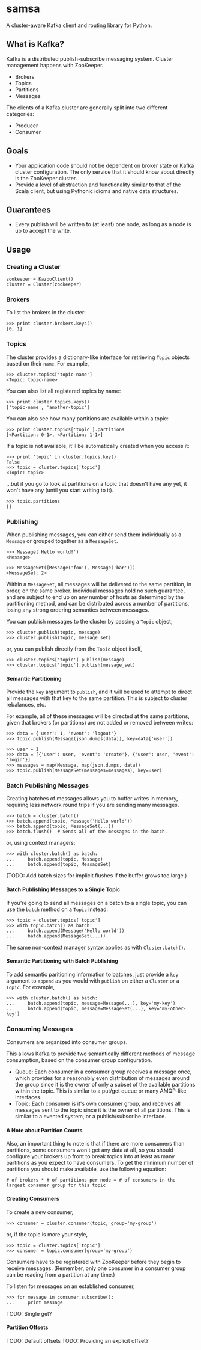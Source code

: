 # samsa

A cluster-aware Kafka client and routing library for Python.

## What is Kafka?

Kafka is a distributed publish-subscribe messaging system. Cluster management
happens with ZooKeeper.

* Brokers
* Topics
* Partitions
* Messages

The clients of a Kafka cluster are generally split into two different categories:

* Producer
* Consumer

## Goals

* Your application code should not be dependent on broker state or Kafka cluster
  configuration. The only service that it should know about directly is the
  ZooKeeper cluster.
* Provide a level of abstraction and functionality similar to that of the Scala
  client, but using Pythonic idioms and native data structures.

## Guarantees

* Every publish will be written to (at least) one node, as long as a node is up
  to accept the write.

## Usage

### Creating a Cluster

    zookeeper = KazooClient()
    cluster = Cluster(zookeeper)

### Brokers

To list the brokers in the cluster:

    >>> print cluster.brokers.keys()
    [0, 1]

### Topics

The cluster provides a dictionary-like interface for retrieving `Topic` objects
based on their `name`. For example,

    >>> cluster.topics['topic-name']
    <Topic: topic-name>

You can also list all registered topics by name:

    >>> print cluster.topics.keys()
    ['topic-name', 'another-topic']

You can also see how many partitions are available within a topic:

    >>> print cluster.topics['topic'].partitions
    [<Partition: 0-1>, <Partition: 1-1>]

If a topic is not available, it'll be automatically created when you access it:

    >>> print 'topic' in cluster.topics.key()
    False
    >>> topic = cluster.topics['topic']
    <Topic: topic>

...but if you go to look at partitions on a topic that doesn't have any yet, it
won't have any (until you start writing to it).

    >>> topic.partitions
    []

### Publishing

When publishing messages, you can either send them individually as a `Message`
or grouped together as a `MessageSet`.

    >>> Message('Hello world!')
    <Message>

    >>> MessageSet([Message('foo'), Message('bar')])
    <MessageSet: 2>

Within a `MessageSet`, all messages will be delivered to the same partition, in
order, on the same broker. Individual messages hold no such guarantee, and are
subject to end up on any number of hosts as determined by the partitioning
method, and can be distributed across a number of partitions, losing any strong
ordering semantics between messages.

You can publish messages to the cluster by passing a `Topic` object,

    >>> cluster.publish(topic, message)
    >>> cluster.publish(topic, message_set)

or, you can publish directly from the `Topic` object itself,

    >>> cluster.topics['topic'].publish(message)
    >>> cluster.topics['topic'].publish(message_set)

#### Semantic Partitioning

Provide the `key` argument to `publish`, and it will be used to attempt to
direct all messages with that key to the same partition. This is subject to
cluster rebalances, etc.

For example, all of these messages will be directed at the same partitions,
given that brokers (or partitions) are not added or removed between writes:

    >>> data = {'user': 1, 'event': 'logout'}
    >>> topic.publish(Message(json.dumps(data)), key=data['user'])

    >>> user = 1
    >>> data = [{'user': user, 'event': 'create'}, {'user': user, 'event': 'login'}]
    >>> messages = map(Message, map(json.dumps, data))
    >>> topic.publish(MessageSet(messages=messages), key=user)

### Batch Publishing Messages

Creating batches of messages allows you to buffer writes in memory, requiring
less network round trips if you are sending many messages.

    >>> batch = cluster.batch()
    >>> batch.append(topic, Message('Hello world'))
    >>> batch.append(topic, MessageSet(...))
    >>> batch.flush()  # Sends all of the messages in the batch.

or, using context managers:

    >>> with cluster.batch() as batch:
    ...     batch.append(topic, Message)
    ...     batch.append(topic, MessageSet)

(TODO: Add batch sizes for implicit flushes if the buffer grows too large.)

#### Batch Publishing Messages to a Single Topic

If you're going to send all messages on a batch to a single topic, you can use
the `batch` method on a `Topic` instead:

    >>> topic = cluster.topics['topic']
    >>> with topic.batch() as batch:
    ...     batch.append(Message('Hello world'))
    ...     batch.append(MessageSet(...))

The same non-context manager syntax applies as with `Cluster.batch()`.

#### Semantic Partitioning with Batch Publishing

To add semantic paritioning information to batches, just provide a `key`
argument to `append` as you would with `publish` on either a `Cluster` or a
`Topic`. For example,

    >>> with cluster.batch() as batch:
    ...     batch.append(topic, message=Message(...), key='my-key')
    ...     batch.append(topic, message=MessageSet(...), key='my-other-key')

### Consuming Messages

Consumers are organized into consumer groups.

This allows Kafka to provide two semantically different methods of message
consumption, based on the consumer group configuration.

* Queue: Each consumer in a consumer group receives a message once, which
  provides for a reasonably even distribution of messages around the group 
  since it is the owner of only a subset of the available partitions within
  the topic. This is similar to a put/get queue or many AMQP-like interfaces.
* Topic: Each consumer is it's own consumer group, and receives all messages
  sent to the topic since it is the owner of all partitions. This is similar to
  a evented system, or a publish/subscribe interface.

#### A Note about Partition Counts

Also, an important thing to note is that if there are more consumers than
partitions, some consumers won't get any data at all, so you should configure
your brokers up front to break topics into at least as many partitions as you
expect to have consumers. To get the minimum number of partitions you should
make available, use the following equation:

    # of brokers * # of partitions per node = # of consumers in the largest consumer group for this topic

#### Creating Consumers

To create a new consumer,

    >>> consumer = cluster.consumer(topic, group='my-group')

or, if the topic is more your style,

    >>> topic = cluster.topics['topic']
    >>> consumer = topic.consumer(group='my-group')

Consumers have to be registered with ZooKeeper before they begin to receive
messages. (Remember, only one consumer in a consumer group can be reading from
a partition at any time.)

To listen for messages on an established consumer,

    >>> for message in consumer.subscribe():
    ...     print message

TODO: Single get?

#### Partition Offsets

TODO: Default offsets
TODO: Providing an explicit offset?
